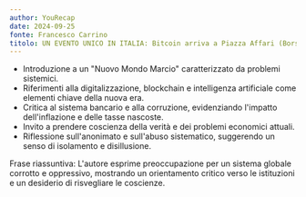 ```yaml
---
author: YouRecap
date: 2024-09-25
fonte: Francesco Carrino
titolo: UN EVENTO UNICO IN ITALIA: Bitcoin arriva a Piazza Affari (Borsa di Milano) e in Bankitalia a Milano
---
```


- Introduzione a un "Nuovo Mondo Marcio" caratterizzato da problemi sistemici.
- Riferimenti alla digitalizzazione, blockchain e intelligenza artificiale come elementi chiave della nuova era.
- Critica al sistema bancario e alla corruzione, evidenziando l'impatto dell'inflazione e delle tasse nascoste.
- Invito a prendere coscienza della verità e dei problemi economici attuali.
- Riflessione sull'anonimato e sull'abuso sistematico, suggerendo un senso di isolamento e disillusione.

Frase riassuntiva: L'autore esprime preoccupazione per un sistema globale corrotto e oppressivo, mostrando un orientamento critico verso le istituzioni e un desiderio di risvegliare le coscienze.
